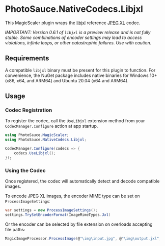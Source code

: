 PhotoSauce.NativeCodecs.Libjxl
==============================

This MagicScaler plugin wraps the [libjxl](https://github.com/libjxl/libjxl) reference [JPEG XL](https://jpeg.org/jpegxl/) codec.

*IMPORTANT: Version 0.6.1 of `libjxl` is a preview release and is not fully stable.  Some combinations of encoder settings may lead to access violations, infinte loops, or other catastrophic failures.  Use with caution.*

Requirements
------------

A compatible `libjxl` binary must be present for this plugin to function.  For convenience, the NuGet package includes native binaries for Windows 10+ (x86, x64, and ARM64) and Ubuntu 20.04 (x64 and ARM64).

Usage
-----

### Codec Registration

To register the codec, call the `UseLibjxl` extension method from your `CodecManager.Configure` action at app startup.

```C#
using PhotoSauce.MagicScaler;
using PhotoSauce.NativeCodecs.Libjxl;

CodecManager.Configure(codecs => {
    codecs.UseLibjxl();
});
```

### Using the Codec

Once registered, the codec will automatically detect and decode compatible images.

To encode JPEG XL images, the encoder MIME type can be set on `ProcessImageSettings`:

```C#
var settings = new ProcessImageSettings();
settings.TrySetEncoderFormat(ImageMimeTypes.Jxl)
```

Or the encoder can be selected by file extension on overloads accepting file paths:

```C#
MagicImageProcessor.ProcessImage(@"\img\input.jpg", @"\img\output.jxl", settings);
```
